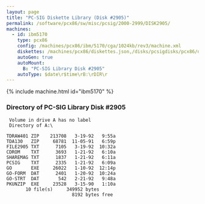```yaml
---
layout: page
title: "PC-SIG Diskette Library (Disk #2905)"
permalink: /software/pcx86/sw/misc/pcsig/2000-2999/DISK2905/
machines:
  - id: ibm5170
    type: pcx86
    config: /machines/pcx86/ibm/5170/cga/1024kb/rev3/machine.xml
    diskettes: /machines/pcx86/diskettes.json,/disks/pcsigdisks/pcx86/diskettes.json
    autoGen: true
    autoMount:
      B: "PC-SIG Library Disk #2905"
    autoType: $date\r$time\rB:\rDIR\r
---
```


{% include machine.html id="ibm5170" %}

### Directory of PC-SIG Library Disk #2905

     Volume in drive A has no label
     Directory of A:\

    TDRAW401 ZIP    213708   3-19-92   9:55a
    TDA130   ZIP     68781  11-05-91   6:59p
    FILE2905 TXT      7105   3-19-92  10:32a
    CDROM    TXT      3693   1-21-92   6:10a
    SHAREMAG TXT      1837   1-21-92   6:11a
    PCSIG    TXT      2335   1-21-92   6:09a
    GO       EXE     26022   1-10-92  12:14p
    GO-FORM  DAT      2401   1-20-92  10:24a
    GO-STRT  DAT       542   2-21-92   9:48a
    PKUNZIP  EXE     23528   3-15-90   1:10a
           10 file(s)     349952 bytes
                            8192 bytes free
